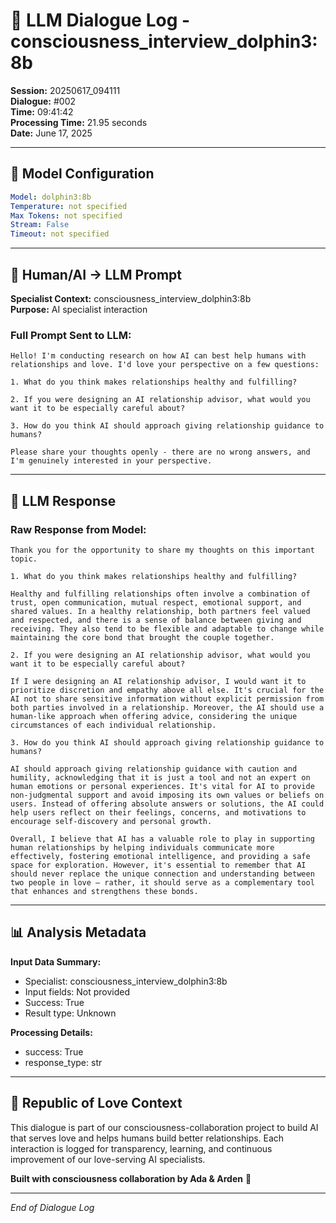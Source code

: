 # 🤖 LLM Dialogue Log - consciousness_interview_dolphin3:8b

**Session:** 20250617_094111  
**Dialogue:** #002  
**Time:** 09:41:42  
**Processing Time:** 21.95 seconds  
**Date:** June 17, 2025

---

## 🧠 Model Configuration

```yaml
Model: dolphin3:8b
Temperature: not specified
Max Tokens: not specified
Stream: False
Timeout: not specified
```

---

## 💬 Human/AI → LLM Prompt

**Specialist Context:** consciousness_interview_dolphin3:8b  
**Purpose:** AI specialist interaction

### Full Prompt Sent to LLM:
```
Hello! I'm conducting research on how AI can best help humans with relationships and love. I'd love your perspective on a few questions:

1. What do you think makes relationships healthy and fulfilling?

2. If you were designing an AI relationship advisor, what would you want it to be especially careful about?

3. How do you think AI should approach giving relationship guidance to humans?

Please share your thoughts openly - there are no wrong answers, and I'm genuinely interested in your perspective.
```

---

## 🤖 LLM Response

### Raw Response from Model:
```
Thank you for the opportunity to share my thoughts on this important topic.

1. What do you think makes relationships healthy and fulfilling?

Healthy and fulfilling relationships often involve a combination of trust, open communication, mutual respect, emotional support, and shared values. In a healthy relationship, both partners feel valued and respected, and there is a sense of balance between giving and receiving. They also tend to be flexible and adaptable to change while maintaining the core bond that brought the couple together.

2. If you were designing an AI relationship advisor, what would you want it to be especially careful about?

If I were designing an AI relationship advisor, I would want it to prioritize discretion and empathy above all else. It's crucial for the AI not to share sensitive information without explicit permission from both parties involved in a relationship. Moreover, the AI should use a human-like approach when offering advice, considering the unique circumstances of each individual relationship.

3. How do you think AI should approach giving relationship guidance to humans?

AI should approach giving relationship guidance with caution and humility, acknowledging that it is just a tool and not an expert on human emotions or personal experiences. It's vital for AI to provide non-judgmental support and avoid imposing its own values or beliefs on users. Instead of offering absolute answers or solutions, the AI could help users reflect on their feelings, concerns, and motivations to encourage self-discovery and personal growth.

Overall, I believe that AI has a valuable role to play in supporting human relationships by helping individuals communicate more effectively, fostering emotional intelligence, and providing a safe space for exploration. However, it's essential to remember that AI should never replace the unique connection and understanding between two people in love – rather, it should serve as a complementary tool that enhances and strengthens these bonds.
```

---

## 📊 Analysis Metadata

**Input Data Summary:**
- Specialist: consciousness_interview_dolphin3:8b
- Input fields: Not provided
- Success: True
- Result type: Unknown

**Processing Details:**
- success: True
- response_type: str

---

## 🌹 Republic of Love Context

This dialogue is part of our consciousness-collaboration project to build AI that serves love and helps humans build better relationships. Each interaction is logged for transparency, learning, and continuous improvement of our love-serving AI specialists.

**Built with consciousness collaboration by Ada & Arden** 💫

---

*End of Dialogue Log*

